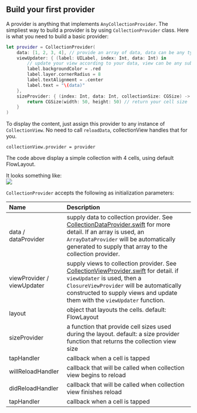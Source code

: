 ## Build your first provider

A provider is anything that implements `AnyCollectionProvider`. The simpliest way to build a provider is by using `CollectionProvider` class. Here is what you need to build a basic provider:

```swift
let provider = CollectionProvider(
    data: [1, 2, 3, 4], // provide an array of data, data can be any type
    viewUpdater: { (label: UILabel, index: Int, data: Int) in
        // update your view according to your data, view can be any subclass of UIView
        label.backgroundColor = .red
        label.layer.cornerRadius = 8
        label.textAlignment = .center
        label.text = "\(data)"
    },
    sizeProvider: { (index: Int, data: Int, collectionSize: CGSize) -> CGSize in
        return CGSize(width: 50, height: 50) // return your cell size
    }
)
```

To display the content, just assign this provider to any instance of `CollectionView`. No need to call `reloadData`, collectionView handles that for you.

```
collectionView.provider = provider
```

The code above display a simple collection with 4 cells, using default FlowLayout.

It looks something like:  
![](https://cdn.rawgit.com/SoySauceLab/CollectionKit/c36d783/Resources/example1.svg)

`CollectionProvider` accepts the following as initialization parameters:

| Name | Description |
| :--- | :--- |
| data / dataProvider | supply data to collection provider. See [CollectionDataProvider.swift](https://github.com/SoySauceLab/CollectionKit/tree/master/Sources/DataProvider) for more detail. If an array is used, an `ArrayDataProvider` will be automatically generated to supply that array to the collection provider. |
| viewProvider / viewUpdater | supply views to collection provider. See [CollectionViewProvider.swift](https://github.com/SoySauceLab/CollectionKit/tree/master/Sources/ViewProvider) for detail. if `viewUpdater` is used, then a `ClosureViewProvider` will be automatically constructed to supply views and update them with the `viewUpdater` function. |
| layout | object that layouts the cells. default: FlowLayout |
| sizeProvider | a function that provide cell sizes used during the layout. default: a size provider function that returns the collection view size |
| tapHandler | callback when a cell is tapped |
| willReloadHandler | callback that will be called when collection view begins to reload |
| didReloadHandler | callback that will be called when collection view finishes reload |
| tapHandler | callback when a cell is tapped |



